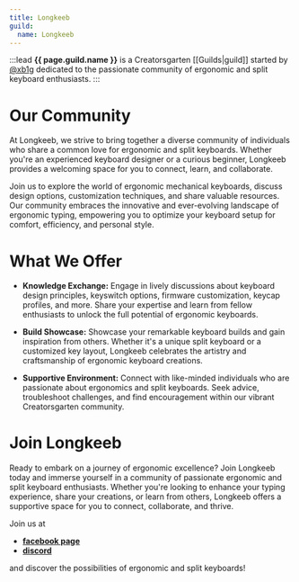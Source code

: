 ```yaml
---
title: Longkeeb
guild:
  name: Longkeeb
---
```


:::lead
**{{ page.guild.name }}** is a Creatorsgarten [[Guilds|guild]] started by [@xb1g](https://github.com/xb1g) dedicated to the passionate community of ergonomic and split keyboard enthusiasts.
:::

# Our Community

At Longkeeb, we strive to bring together a diverse community of individuals who share a common love for ergonomic and split keyboards. Whether you're an experienced keyboard designer or a curious beginner, Longkeeb provides a welcoming space for you to connect, learn, and collaborate.

Join us to explore the world of ergonomic mechanical keyboards, discuss design options, customization techniques, and share valuable resources. Our community embraces the innovative and ever-evolving landscape of ergonomic typing, empowering you to optimize your keyboard setup for comfort, efficiency, and personal style.

# What We Offer

- **Knowledge Exchange:** Engage in lively discussions about keyboard design principles, keyswitch options, firmware customization, keycap profiles, and more. Share your expertise and learn from fellow enthusiasts to unlock the full potential of ergonomic keyboards.

- **Build Showcase:** Showcase your remarkable keyboard builds and gain inspiration from others. Whether it's a unique split keyboard or a customized key layout, Longkeeb celebrates the artistry and craftsmanship of ergonomic keyboard creations.

- **Supportive Environment:** Connect with like-minded individuals who are passionate about ergonomics and split keyboards. Seek advice, troubleshoot challenges, and find encouragement within our vibrant Creatorsgarten community.

# Join Longkeeb

Ready to embark on a journey of ergonomic excellence? Join Longkeeb today and immerse yourself in a community of passionate ergonomic and split keyboard enthusiasts. Whether you're looking to enhance your typing experience, share your creations, or learn from others, Longkeeb offers a supportive space for you to connect, collaborate, and thrive.

Join us at 
- **[facebook page](https://www.facebook.com/longkeebd)** 
- **[discord](https://discord.gg/JJ5FkrYzCV)**

and discover the possibilities of ergonomic and split keyboards!
